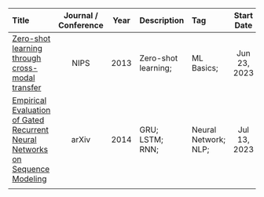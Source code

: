|Title|Journal / Conference|Year|Description|Tag|Start Date|End Date|
|:----|:------------------:|:--:|:----------|:--|:--------:|:------:|
|[Zero-shot learning through cross-modal transfer](./notes/zero-shot_learning.md)                                        |NIPS |2013|Zero-shot learning;|ML Basics;          |Jun 23, 2023|Jul 12, 2023|
|[Empirical Evaluation of Gated Recurrent Neural Networks on Sequence Modeling](./notes/empirical_evaluation_of_gated.md)|arXiv|2014|GRU; LSTM; RNN;    |Neural Network; NLP;|Jul 13, 2023|WIP|
|[]()|||||||
